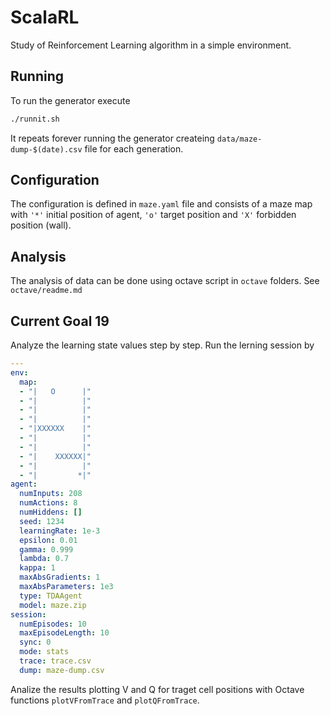 # ScalaRL

Study of Reinforcement Learning algorithm in a simple environment.

## Running

To run the generator execute

```bash
./runnit.sh
```

It repeats forever running the generator createing `data/maze-dump-$(date).csv` file for each generation.

## Configuration

The configuration is defined in `maze.yaml` file and consists of a maze map with `'*'` initial position of agent, `'o'` target position and `'X'` forbidden position (wall).

## Analysis

The analysis of data can be done using octave script in `octave` folders.
See `octave/readme.md`

## Current Goal 19

Analyze the learning state values step by step.
Run the lerning session by

```yaml
---
env:
  map:
  - "|   O      |"
  - "|          |"
  - "|          |"
  - "|          |"
  - "|XXXXXX    |"
  - "|          |"
  - "|          |"
  - "|    XXXXXX|"
  - "|          |"
  - "|         *|"
agent:
  numInputs: 208
  numActions: 8
  numHiddens: []
  seed: 1234
  learningRate: 1e-3
  epsilon: 0.01
  gamma: 0.999
  lambda: 0.7
  kappa: 1
  maxAbsGradients: 1
  maxAbsParameters: 1e3
  type: TDAAgent
  model: maze.zip
session:
  numEpisodes: 10
  maxEpisodeLength: 10
  sync: 0
  mode: stats
  trace: trace.csv
  dump: maze-dump.csv
```

Analize the results plotting V and Q for traget cell positions with Octave functions `plotVFromTrace` and `plotQFromTrace`.
